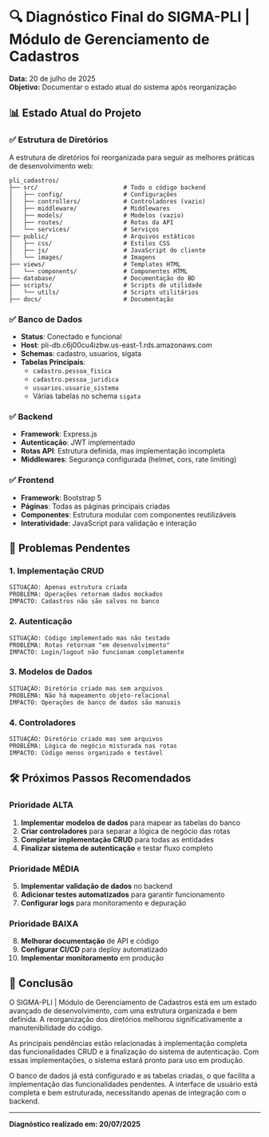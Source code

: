 # 🔍 Diagnóstico Final do SIGMA-PLI | Módulo de Gerenciamento de Cadastros

**Data:** 20 de julho de 2025  
**Objetivo:** Documentar o estado atual do sistema após reorganização

## 📊 Estado Atual do Projeto

### ✅ Estrutura de Diretórios
A estrutura de diretórios foi reorganizada para seguir as melhores práticas de desenvolvimento web:

```
pli_cadastros/
├── src/                        # Todo o código backend
│   ├── config/                 # Configurações
│   ├── controllers/            # Controladores (vazio)
│   ├── middleware/             # Middlewares
│   ├── models/                 # Modelos (vazio)
│   ├── routes/                 # Rotas da API
│   └── services/               # Serviços
├── public/                     # Arquivos estáticos
│   ├── css/                    # Estilos CSS
│   ├── js/                     # JavaScript do cliente
│   └── images/                 # Imagens
├── views/                      # Templates HTML
│   └── components/             # Componentes HTML
├── database/                   # Documentação do BD
├── scripts/                    # Scripts de utilidade
│   └── utils/                  # Scripts utilitários
├── docs/                       # Documentação
```

### ✅ Banco de Dados
- **Status**: Conectado e funcional
- **Host**: pli-db.c6j00cu4izbw.us-east-1.rds.amazonaws.com
- **Schemas**: cadastro, usuarios, sigata
- **Tabelas Principais**:
  - `cadastro.pessoa_fisica`
  - `cadastro.pessoa_juridica`
  - `usuarios.usuario_sistema`
  - Várias tabelas no schema `sigata`

### ✅ Backend
- **Framework**: Express.js
- **Autenticação**: JWT implementado
- **Rotas API**: Estrutura definida, mas implementação incompleta
- **Middlewares**: Segurança configurada (helmet, cors, rate limiting)

### ✅ Frontend
- **Framework**: Bootstrap 5
- **Páginas**: Todas as páginas principais criadas
- **Componentes**: Estrutura modular com componentes reutilizáveis
- **Interatividade**: JavaScript para validação e interação

## 🚨 Problemas Pendentes

### 1. Implementação CRUD
```
SITUAÇÃO: Apenas estrutura criada
PROBLEMA: Operações retornam dados mockados
IMPACTO: Cadastros não são salvos no banco
```

### 2. Autenticação
```
SITUAÇÃO: Código implementado mas não testado
PROBLEMA: Rotas retornam "em desenvolvimento"
IMPACTO: Login/logout não funcionam completamente
```

### 3. Modelos de Dados
```
SITUAÇÃO: Diretório criado mas sem arquivos
PROBLEMA: Não há mapeamento objeto-relacional
IMPACTO: Operações de banco de dados são manuais
```

### 4. Controladores
```
SITUAÇÃO: Diretório criado mas sem arquivos
PROBLEMA: Lógica de negócio misturada nas rotas
IMPACTO: Código menos organizado e testável
```

## 🛠️ Próximos Passos Recomendados

### Prioridade ALTA
1. **Implementar modelos de dados** para mapear as tabelas do banco
2. **Criar controladores** para separar a lógica de negócio das rotas
3. **Completar implementação CRUD** para todas as entidades
4. **Finalizar sistema de autenticação** e testar fluxo completo

### Prioridade MÉDIA
5. **Implementar validação de dados** no backend
6. **Adicionar testes automatizados** para garantir funcionamento
7. **Configurar logs** para monitoramento e depuração

### Prioridade BAIXA
8. **Melhorar documentação** de API e código
9. **Configurar CI/CD** para deploy automatizado
10. **Implementar monitoramento** em produção

## 📝 Conclusão

O SIGMA-PLI | Módulo de Gerenciamento de Cadastros está em um estado avançado de desenvolvimento, com uma estrutura organizada e bem definida. A reorganização dos diretórios melhorou significativamente a manutenibilidade do código.

As principais pendências estão relacionadas à implementação completa das funcionalidades CRUD e à finalização do sistema de autenticação. Com essas implementações, o sistema estará pronto para uso em produção.

O banco de dados já está configurado e as tabelas criadas, o que facilita a implementação das funcionalidades pendentes. A interface de usuário está completa e bem estruturada, necessitando apenas de integração com o backend.

---

**Diagnóstico realizado em: 20/07/2025**